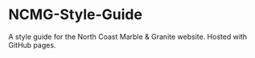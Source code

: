 
# NCMG-Style-Guide

A style guide for the North Coast Marble &amp; Granite website. Hosted with GitHub pages.